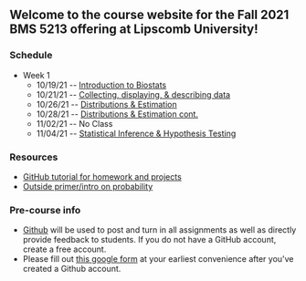 ## Welcome to the course website for the Fall 2021 BMS 5213 offering at Lipscomb University!


### Schedule

* Week 1
  * 10/19/21 -- [Introduction to Biostats](lectures/week1_pt1.html)
  * 10/21/21 -- [Collecting, displaying, & describing data](lectures/week1_pt2.html)
  * 10/26/21 -- [Distributions & Estimation](lectures/week2_pt1.html)
  * 10/28/21 -- [Distributions & Estimation cont.](lectures/week2_pt2.html)
  * 11/02/21 -- No Class
  * 11/04/21 -- [Statistical Inference & Hypothesis Testing](lectures/week3.html)

### Resources
* [GitHub tutorial for homework and projects](resourcedev/tutorials/github.html)
* [Outside primer/intro on probability](https://www0.gsb.columbia.edu/faculty/pglasserman/B6014/probability.pdf)


### Pre-course info
* [Github](https://github.com) will be used to post and turn in all assignments as well as directly provide feedback to students. If you do not have a GitHub account, create a free account.
* Please fill out [this google form](https://forms.gle/AhbUtMGoiyJCHeui6) at your earliest convenience after you've created a Github account.
